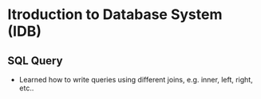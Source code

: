 # Itroduction to Database System (IDB)
## SQL Query
- Learned how to write queries using different joins, e.g. inner, left, right, etc..

